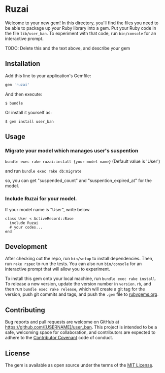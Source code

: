 # Ruzai

Welcome to your new gem! In this directory, you'll find the files you need to be able to package up your Ruby library into a gem. Put your Ruby code in the file `lib/user_ban`. To experiment with that code, run `bin/console` for an interactive prompt.

TODO: Delete this and the text above, and describe your gem

## Installation

Add this line to your application's Gemfile:

```ruby
gem 'ruzai'
```

And then execute:

    $ bundle

Or install it yourself as:

    $ gem install user_ban

## Usage

### Migrate your model which manages user's suspention

`bundle exec rake ruzai:install {your model name}`
(Default value is 'User')

and run `bundle exec rake db:migrate`

so, you can get "suspended_count" and "suspention_expired_at" for the model.

### Include Ruzai for your model.

If your model name is "User", write below.

```
class User < ActiveRecord::Base
  include Ruzai
  # your codes...
end
```

## Development

After checking out the repo, run `bin/setup` to install dependencies. Then, run `rake rspec` to run the tests. You can also run `bin/console` for an interactive prompt that will allow you to experiment.

To install this gem onto your local machine, run `bundle exec rake install`. To release a new version, update the version number in `version.rb`, and then run `bundle exec rake release`, which will create a git tag for the version, push git commits and tags, and push the `.gem` file to [rubygems.org](https://rubygems.org).

## Contributing

Bug reports and pull requests are welcome on GitHub at https://github.com/[USERNAME]/user_ban. This project is intended to be a safe, welcoming space for collaboration, and contributors are expected to adhere to the [Contributor Covenant](contributor-covenant.org) code of conduct.


## License

The gem is available as open source under the terms of the [MIT License](http://opensource.org/licenses/MIT).

